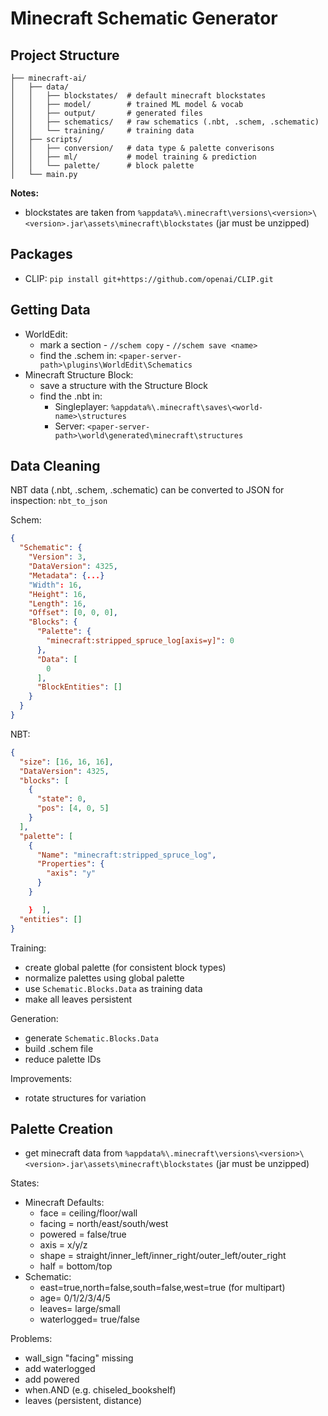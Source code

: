# Minecraft Schematic Generator

## Project Structure
```
├── minecraft-ai/
│   ├── data/
│   │   ├── blockstates/  # default minecraft blockstates
│   │   ├── model/        # trained ML model & vocab
│   │   ├── output/       # generated files
│   │   ├── schematics/   # raw schematics (.nbt, .schem, .schematic)
│   │   └── training/     # training data
│   ├── scripts/
│   │   ├── conversion/   # data type & palette converisons
│   │   ├── ml/           # model training & prediction
│   │   └── palette/      # block palette
│   └── main.py
```

**Notes:**
- blockstates are taken from `%appdata%\.minecraft\versions\<version>\<version>.jar\assets\minecraft\blockstates` (jar must be unzipped)

## Packages
- CLIP: `pip install git+https://github.com/openai/CLIP.git`

## Getting Data
- WorldEdit:
  - mark a section - `//schem copy` - `//schem save <name>`
  - find the .schem in: `<paper-server-path>\plugins\WorldEdit\Schematics`
- Minecraft Structure Block:
  - save a structure with the Structure Block
  - find the .nbt in:
    - Singleplayer: `%appdata%\.minecraft\saves\<world-name>\structures`
    - Server: `<paper-server-path>\world\generated\minecraft\structures`

## Data Cleaning
NBT data (.nbt, .schem, .schematic) can be converted to JSON for inspection: `nbt_to_json`

Schem:
```json
{
  "Schematic": {
    "Version": 3,
    "DataVersion": 4325,
    "Metadata": {...}
    "Width": 16,
    "Height": 16,
    "Length": 16,
    "Offset": [0, 0, 0],
    "Blocks": {
      "Palette": {
        "minecraft:stripped_spruce_log[axis=y]": 0
      },
      "Data": [
        0
      ],
      "BlockEntities": []
    }
  }
}
```

NBT:
```json
{
  "size": [16, 16, 16],
  "DataVersion": 4325,
  "blocks": [
    {
      "state": 0,
      "pos": [4, 0, 5]
    }
  ],
  "palette": [
    {
      "Name": "minecraft:stripped_spruce_log",
      "Properties": {
        "axis": "y"
      }
    }

    }  ],
  "entities": []
}
```

Training:
- create global palette (for consistent block types)
- normalize palettes using global palette
- use `Schematic.Blocks.Data` as training data
- make all leaves persistent

Generation:
- generate `Schematic.Blocks.Data`
- build .schem file
- reduce palette IDs

Improvements:
- rotate structures for variation

## Palette Creation
- get minecraft data from `%appdata%\.minecraft\versions\<version>\<version>.jar\assets\minecraft\blockstates` (jar must be unzipped)

States:
- Minecraft Defaults:
  - face = ceiling/floor/wall
  - facing = north/east/south/west
  - powered = false/true
  - axis = x/y/z
  - shape = straight/inner_left/inner_right/outer_left/outer_right
  - half = bottom/top
- Schematic:
  - east=true,north=false,south=false,west=true (for multipart)
  - age= 0/1/2/3/4/5
  - leaves= large/small
  - waterlogged= true/false

Problems:
- wall_sign "facing" missing
- add waterlogged
- add powered
- when.AND (e.g. chiseled_bookshelf)
- leaves (persistent, distance)